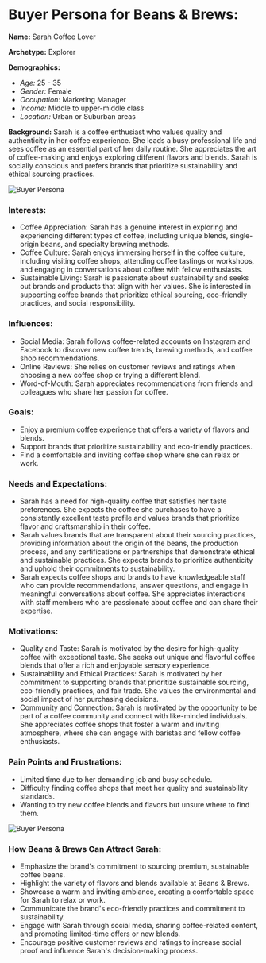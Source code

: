 # Buyer Persona for Beans & Brews:

**Name:** Sarah Coffee Lover

**Archetype:** Explorer

**Demographics:**
- *Age:* 25 - 35
- *Gender:* Female
- *Occupation:* Marketing Manager
- *Income:* Middle to upper-middle class
- *Location:* Urban or Suburban areas

**Background:**
Sarah is a coffee enthusiast who values quality and authenticity in her coffee experience. She leads a busy professional life and sees coffee as an essential part of her daily routine. She appreciates the art of coffee-making and enjoys exploring different flavors and blends. Sarah is socially conscious and prefers brands that prioritize sustainability and ethical sourcing practices.

![Buyer Persona](../docs/images/UserPersona.jpg)

### Interests: 
- Coffee Appreciation: Sarah has a genuine interest in exploring and experiencing different types of coffee, including unique blends, single-origin beans, and specialty brewing methods.
- Coffee Culture: Sarah enjoys immersing herself in the coffee culture, including visiting coffee shops, attending coffee tastings or workshops, and engaging in conversations about coffee with fellow enthusiasts.
- Sustainable Living: Sarah is passionate about sustainability and seeks out brands and products that align with her values. She is interested in supporting coffee brands that prioritize ethical sourcing, eco-friendly practices, and social responsibility.

### Influences:
- Social Media: Sarah follows coffee-related accounts on Instagram and Facebook to discover new coffee trends, brewing methods, and coffee shop recommendations.
- Online Reviews: She relies on customer reviews and ratings when choosing a new coffee shop or trying a different blend.
- Word-of-Mouth: Sarah appreciates recommendations from friends and colleagues who share her passion for coffee.

### Goals:
- Enjoy a premium coffee experience that offers a variety of flavors and blends.
- Support brands that prioritize sustainability and eco-friendly practices.
- Find a comfortable and inviting coffee shop where she can relax or work.

### Needs and Expectations: 
- Sarah has a need for high-quality coffee that satisfies her taste preferences. She expects the coffee she purchases to have a consistently excellent taste profile and values brands that prioritize flavor and craftsmanship in their coffee.
- Sarah values brands that are transparent about their sourcing practices, providing information about the origin of the beans, the production process, and any certifications or partnerships that demonstrate ethical and sustainable practices. She expects brands to prioritize authenticity and uphold their commitments to sustainability.
- Sarah expects coffee shops and brands to have knowledgeable staff who can provide recommendations, answer questions, and engage in meaningful conversations about coffee. She appreciates interactions with staff members who are passionate about coffee and can share their expertise.

### Motivations:
- Quality and Taste: Sarah is motivated by the desire for high-quality coffee with exceptional taste. She seeks out unique and flavorful coffee blends that offer a rich and enjoyable sensory experience.
- Sustainability and Ethical Practices: Sarah is motivated by her commitment to supporting brands that prioritize sustainable sourcing, eco-friendly practices, and fair trade. She values the environmental and social impact of her purchasing decisions.
- Community and Connection: Sarah is motivated by the opportunity to be part of a coffee community and connect with like-minded individuals. She appreciates coffee shops that foster a warm and inviting atmosphere, where she can engage with baristas and fellow coffee enthusiasts.


### Pain Points and Frustrations:
- Limited time due to her demanding job and busy schedule.
- Difficulty finding coffee shops that meet her quality and sustainability standards.
- Wanting to try new coffee blends and flavors but unsure where to find them.


![Buyer Persona](../docs/images/UserPersona-2.jpg)

### How Beans & Brews Can Attract Sarah:

- Emphasize the brand's commitment to sourcing premium, sustainable coffee beans.
- Highlight the variety of flavors and blends available at Beans & Brews.
- Showcase a warm and inviting ambiance, creating a comfortable space for Sarah to relax or work.
- Communicate the brand's eco-friendly practices and commitment to sustainability.
- Engage with Sarah through social media, sharing coffee-related content, and promoting limited-time offers or new blends.
- Encourage positive customer reviews and ratings to increase social proof and influence Sarah's decision-making process.